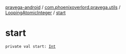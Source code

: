 [pravega-android](../../index.md) / [com.phoenixoverlord.pravega.utils](../index.md) / [LoopingAtomicInteger](index.md) / [start](./start.md)

# start

`private val start: `[`Int`](https://kotlinlang.org/api/latest/jvm/stdlib/kotlin/-int/index.html)